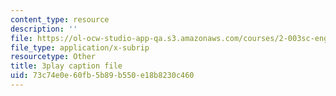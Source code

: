 ```yaml
---
content_type: resource
description: ''
file: https://ol-ocw-studio-app-qa.s3.amazonaws.com/courses/2-003sc-engineering-dynamics-fall-2011/73c74e0e60fb5b89b550e18b8230c460_zlbbbA5Uuu8.vtt
file_type: application/x-subrip
resourcetype: Other
title: 3play caption file
uid: 73c74e0e-60fb-5b89-b550-e18b8230c460
---
```

